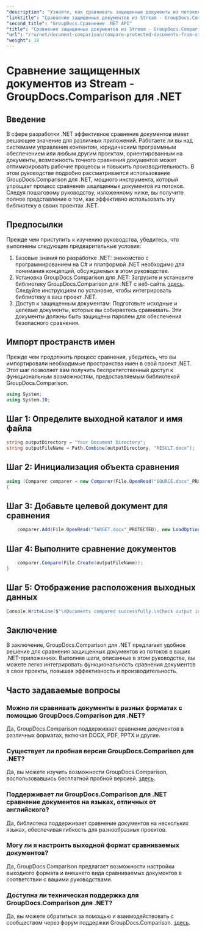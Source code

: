 ```yaml
---
"description": "Узнайте, как сравнивать защищенные документы из потоков с помощью GroupDocs.Comparison для .NET. Оптимизируйте процесс сравнения документов без усилий."
"linktitle": "Сравнение защищенных документов из Stream - GroupDocs.Comparison для .NET"
"second_title": "GroupDocs.Сравнение .NET API"
"title": "Сравнение защищенных документов из Stream - GroupDocs.Comparison для .NET"
"url": "/ru/net/document-comparison/compare-protected-documents-from-stream/"
"weight": 18
---
```


# Сравнение защищенных документов из Stream - GroupDocs.Comparison для .NET

## Введение
В сфере разработки .NET эффективное сравнение документов имеет решающее значение для различных приложений. Работаете ли вы над системами управления контентом, юридическим программным обеспечением или любым другим проектом, ориентированным на документы, возможность точного сравнения документов может оптимизировать рабочие процессы и повысить производительность. В этом руководстве подробно рассматривается использование GroupDocs.Comparison для .NET, мощного инструмента, который упрощает процесс сравнения защищенных документов из потоков. Следуя пошаговому руководству, изложенному ниже, вы получите полное представление о том, как эффективно использовать эту библиотеку в своих проектах .NET.
## Предпосылки
Прежде чем приступить к изучению руководства, убедитесь, что выполнены следующие предварительные условия:
1. Базовые знания по разработке .NET: знакомство с программированием на C# и платформой .NET необходимо для понимания концепций, обсуждаемых в этом руководстве.
2. Установка GroupDocs.Comparison для .NET: Загрузите и установите библиотеку GroupDocs.Comparison для .NET с веб-сайта. [здесь](https://releases.groupdocs.com/comparison/net/). Следуйте инструкциям по установке, чтобы интегрировать библиотеку в ваш проект .NET.
3. Доступ к защищенным документам: Подготовьте исходные и целевые документы, которые вы собираетесь сравнивать. Эти документы должны быть защищены паролем для обеспечения безопасного сравнения.

## Импорт пространств имен
Прежде чем продолжить процесс сравнения, убедитесь, что вы импортировали необходимые пространства имен в свой проект .NET. Этот шаг позволяет вам получить беспрепятственный доступ к функциональным возможностям, предоставляемым библиотекой GroupDocs.Comparison.

```csharp
using System;
using System.IO;
```

## Шаг 1: Определите выходной каталог и имя файла
```csharp
string outputDirectory = "Your Document Directory";
string outputFileName = Path.Combine(outputDirectory, "RESULT.docx");
```
## Шаг 2: Инициализация объекта сравнения
```csharp
using (Comparer comparer = new Comparer(File.OpenRead("SOURCE.docx"_PROTECTED), new LoadOptions() { Password = "1234" }))
{
```
## Шаг 3: Добавьте целевой документ для сравнения
```csharp
    comparer.Add(File.OpenRead("TARGET.docx"_PROTECTED), new LoadOptions() { Password = "5678" });
```
## Шаг 4: Выполните сравнение документов
```csharp
    comparer.Compare(File.Create(outputFileName));
}
```
## Шаг 5: Отображение расположения выходных данных
```csharp
Console.WriteLine($"\nDocuments compared successfully.\nCheck output in {Directory.GetCurrentDirectory()}.");
```

## Заключение
В заключение, GroupDocs.Comparison для .NET предлагает удобное решение для сравнения защищенных документов из потоков в ваших .NET-приложениях. Выполняя шаги, описанные в этом руководстве, вы можете легко интегрировать функциональность сравнения документов в свои проекты, повышая эффективность и производительность.
## Часто задаваемые вопросы
### Можно ли сравнивать документы в разных форматах с помощью GroupDocs.Comparison для .NET?
Да, GroupDocs.Comparison поддерживает сравнение документов в различных форматах, включая DOCX, PDF, PPTX и другие.
### Существует ли пробная версия GroupDocs.Comparison для .NET?
Да, вы можете изучить возможности GroupDocs.Comparison, воспользовавшись бесплатной пробной версией. [здесь](https://releases.groupdocs.com/).
### Поддерживает ли GroupDocs.Comparison для .NET сравнение документов на языках, отличных от английского?
Да, библиотека поддерживает сравнение документов на нескольких языках, обеспечивая гибкость для разнообразных проектов.
### Могу ли я настроить выходной формат сравниваемых документов?
Да, GroupDocs.Comparison предлагает возможности настройки выходного формата и внешнего вида сравниваемых документов в соответствии с вашими руководствами.
### Доступна ли техническая поддержка для GroupDocs.Comparison для .NET?
Да, вы можете обратиться за помощью и взаимодействовать с сообществом через форум поддержки GroupDocs.Comparison. [здесь](https://forum.groupdocs.com/c/comparison/12).